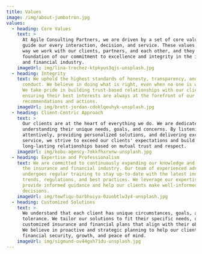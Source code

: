 ```yaml
---
title: Values
image: /img/about-jumbotron.jpg
values:
  - heading: Core Values
    text: >
      At Agile Consulting Partners, we are driven by a set of core values that
      guide our every interaction, decision, and service. These values shape the
      way we work with our clients, partners, and each other, and they are the
      foundation of our commitment to excellence and integrity in the insurance
      and financial industry.
    imageUrl: img/lina-trochez-ktpkyus3qjs-unsplash.jpg
  - heading: Integrity
    text: We uphold the highest standards of honesty, transparency, and ethical
      conduct. We believe in doing what is right, even when no one is watching.
      We take pride in building trust-based relationships with our clients,
      ensuring their best interests are always at the forefront of our
      recommendations and actions.
    imageUrl: img/brett-jordan-cdoklqeuhyk-unsplash.jpg
  - heading: Client-Centric Approach
    text: >
      Our clients are at the heart of everything we do. We are dedicated to
      understanding their unique needs, goals, and concerns. By listening
      attentively, providing personalized solutions, and delivering exceptional
      service, we strive to exceed our clients' expectations and build
      long-lasting relationships based on mutual trust and respect.
    imageUrl: img/kobu-agency-7okkfhxrxnw-unsplash.jpg
  - heading: Expertise and Professionalism
    text: We are committed to continuously expanding our knowledge and expertise in
      the insurance and financial industry. Our team of experienced advisors
      undergoes regular training to stay up-to-date with the latest industry
      trends, regulations, and best practices. We leverage our expertise to
      provide informed guidance and help our clients make well-informed
      decisions.
    imageUrl: img/towfiqu-barbhuiya-0zuobtlw3y4-unsplash.jpg
  - heading: Customized Solutions
    text: >
      We understand that each client has unique circumstances, goals, and risk
      tolerance. We tailor our solutions to fit their specific needs, offering
      customized insurance and financial plans that align with their objectives.
      We believe in proactive and strategic planning to help our clients achieve
      financial security, growth, and peace of mind.
    imageUrl: img/sigmund-ov44gxh71du-unsplash.jpg
---
```

